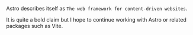 Astro describes itself as `The web framework for content-driven websites`.

It is quite a bold claim but I hope to continue working with Astro or related packages such as Vite.